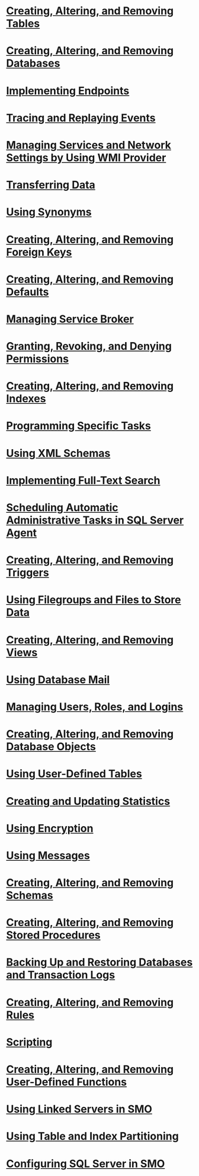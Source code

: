 # [Creating, Altering, and Removing Tables](creating-altering-and-removing-tables.md)
# [Creating, Altering, and Removing Databases](creating-altering-and-removing-databases.md)
# [Implementing Endpoints](implementing-endpoints.md)
# [Tracing and Replaying Events](tracing-and-replaying-events.md)
# [Managing Services and Network Settings by Using WMI Provider](managing-services-and-network-settings-by-using-wmi-provider.md)
# [Transferring Data](transferring-data.md)
# [Using Synonyms](using-synonyms.md)
# [Creating, Altering, and Removing Foreign Keys](creating-altering-and-removing-foreign-keys.md)
# [Creating, Altering, and Removing Defaults](creating-altering-and-removing-defaults.md)
# [Managing Service Broker](managing-service-broker.md)
# [Granting, Revoking, and Denying Permissions](granting-revoking-and-denying-permissions.md)
# [Creating, Altering, and Removing Indexes](creating-altering-and-removing-indexes.md)
# [Programming Specific Tasks](programming-specific-tasks.md)
# [Using XML Schemas](using-xml-schemas.md)
# [Implementing Full-Text Search](implementing-full-text-search.md)
# [Scheduling Automatic Administrative Tasks in SQL Server Agent](scheduling-automatic-administrative-tasks-in-sql-server-agent.md)
# [Creating, Altering, and Removing Triggers](creating-altering-and-removing-triggers.md)
# [Using Filegroups and Files to Store Data](using-filegroups-and-files-to-store-data.md)
# [Creating, Altering, and Removing Views](creating-altering-and-removing-views.md)
# [Using Database Mail](using-database-mail.md)
# [Managing Users, Roles, and Logins](managing-users-roles-and-logins.md)
# [Creating, Altering, and Removing Database Objects](creating-altering-and-removing-database-objects.md)
# [Using User-Defined Tables](using-user-defined-tables.md)
# [Creating and Updating Statistics](creating-and-updating-statistics.md)
# [Using Encryption](using-encryption.md)
# [Using Messages](using-messages.md)
# [Creating, Altering, and Removing Schemas](creating-altering-and-removing-schemas.md)
# [Creating, Altering, and Removing Stored Procedures](creating-altering-and-removing-stored-procedures.md)
# [Backing Up and Restoring Databases and Transaction Logs](backing-up-and-restoring-databases-and-transaction-logs.md)
# [Creating, Altering, and Removing Rules](creating-altering-and-removing-rules.md)
# [Scripting](scripting.md)
# [Creating, Altering, and Removing User-Defined Functions](creating-altering-and-removing-user-defined-functions.md)
# [Using Linked Servers in SMO](using-linked-servers-in-smo.md)
# [Using Table and Index Partitioning](using-table-and-index-partitioning.md)
# [Configuring SQL Server in SMO](configuring-sql-server-in-smo.md)

